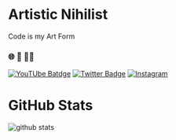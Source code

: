 # Artistic Nihilist 
Code is my Art Form
### 🌐 🤖 🎨🧠

[![YouTUbe Batdge](https://img.shields.io/badge/-@lucidmach_-c10000?style=flat-square&labelColor=c10000&logo=youtube&logoColor=white&link=https://www.youtube.com/channel/UCeiqLNsKT95FGM8obq1GH4g)](https://www.youtube.com/channel/UCeiqLNsKT95FGM8obq1GH4g)
[![Twitter Badge](https://img.shields.io/badge/-@lucidmach_-1ca0f1?style=flat-square&labelColor=1ca0f1&logo=twitter&logoColor=white&link=http://twitter.com/lucidmach)](https://twitter.com/lucidmach)
[![Instagram](https://img.shields.io/badge/-@lucidmach_-E4405F?style=flat-square&labelColor=E4405F&logo=instagram&logoColor=white&link=http://instagram.com/lucidmach)](https://instagram.com/lucidmach)
<!--
**LucidMach/LucidMach** is a ✨ _special_ ✨ repository because its `README.md` (this file) appears on your GitHub profile.

Here are some ideas to get you started:

- 🔭 I’m currently working on ...
- 🌱 I’m currently learning ...
- 👯 I’m looking to collaborate on ...
- 🤔 I’m looking for help with ...
- 💬 Ask me about ...
- 📫 How to reach me: ...
- 😄 Pronouns: ...
- ⚡ Fun fact: ...
-->

# GitHub Stats
![github stats](https://github-readme-stats.vercel.app/api?username=lucidmach&include_all_commits=true&count_private=true&show_icons=true&line_height=20&title_color=00c1c1&icon_color=00cbcb&text_color=D3D3D3&bg_color=0,000000,00abab)
